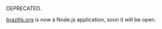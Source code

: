 DEPRECATED.

[braziljs.org](https://braziljs.org) is now a Node.js application, soon it will be open.
